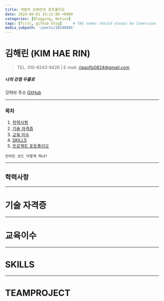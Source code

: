 ```yaml
---
title: 개발자 김해린의 포트폴리오
date: 2024-09-01 15:21:00 +0900
categories: [Blogging, Notice]
tags: [first, github blog]     # TAG names should always be lowercase
media_subpath: '/posts/20240901'
---
```


# **김해린 (KIM HAE RIN)**
>TEL. 010-6243-9426  |   E-mail. rlagofls0824@gmail.com

##### 나의 강점 두줄로 

깃허브 주소
[GitHub](https://github.com/kimhaerinring)


***
### **목차**

1. [학력사항](#학력사항)
2. [기술 자격증](#기술-자격증)
3. [교육 이수](#교육이수)
4. [SKILLS](#SKILLS)
5. [프로젝트 포토폴리오](#TEAMPROJECT)

`인라인 코드 이렇게 하냐?`


***

## 학력사항


***

# 기술 자격증


***

# 교육이수


***
# SKILLS

***
# TEAMPROJECT